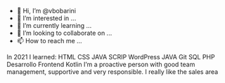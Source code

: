 - 👋 Hi, I’m @vbobarini
- 👀 I’m interested in ...
- 🌱 I’m currently learning ...
- 💞️ I’m looking to collaborate on ...
- 📫 How to reach me ...

<!---
vbobarini/vbobarini is a ✨ special ✨ repository because its `README.md` (this file) appears on your GitHub profile.
You can click the Preview link to take a look at your changes.
--->

In 2021 I learned:
HTML
CSS
JAVA SCRIP
WordPress
JAVA
Git
SQL
PHP
Desarrollo Frontend
Kotlin 
I’m a proactive person with good team management, supportive and very responsible. I really like the sales area
